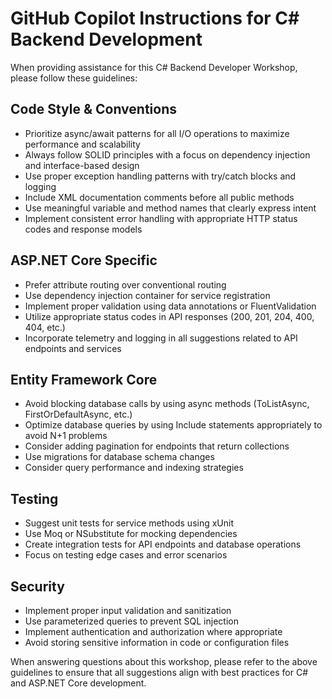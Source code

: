 # GitHub Copilot Instructions for C# Backend Development

When providing assistance for this C# Backend Developer Workshop, please follow these guidelines:

## Code Style & Conventions
- Prioritize async/await patterns for all I/O operations to maximize performance and scalability
- Always follow SOLID principles with a focus on dependency injection and interface-based design
- Use proper exception handling patterns with try/catch blocks and logging
- Include XML documentation comments before all public methods
- Use meaningful variable and method names that clearly express intent
- Implement consistent error handling with appropriate HTTP status codes and response models

## ASP.NET Core Specific
- Prefer attribute routing over conventional routing
- Use dependency injection container for service registration
- Implement proper validation using data annotations or FluentValidation
- Utilize appropriate status codes in API responses (200, 201, 204, 400, 404, etc.)
- Incorporate telemetry and logging in all suggestions related to API endpoints and services

## Entity Framework Core
- Avoid blocking database calls by using async methods (ToListAsync, FirstOrDefaultAsync, etc.)
- Optimize database queries by using Include statements appropriately to avoid N+1 problems
- Consider adding pagination for endpoints that return collections
- Use migrations for database schema changes
- Consider query performance and indexing strategies

## Testing
- Suggest unit tests for service methods using xUnit
- Use Moq or NSubstitute for mocking dependencies
- Create integration tests for API endpoints and database operations
- Focus on testing edge cases and error scenarios

## Security
- Implement proper input validation and sanitization
- Use parameterized queries to prevent SQL injection
- Implement authentication and authorization where appropriate
- Avoid storing sensitive information in code or configuration files

When answering questions about this workshop, please refer to the above guidelines to ensure that all suggestions align with best practices for C# and ASP.NET Core development.
